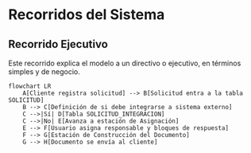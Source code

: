 # Recorridos del Sistema

## Recorrido Ejecutivo
Este recorrido explica el modelo a un directivo o ejecutivo, en términos simples y de negocio.

```mermaid
flowchart LR
    A[Cliente registra solicitud] --> B[Solicitud entra a la tabla SOLICITUD]
    B --> C[Definición de si debe integrarse a sistema externo]
    C -->|Sí| D[Tabla SOLICITUD_INTEGRACION]
    C -->|No| E[Avanza a estación de Asignación]
    E --> F[Usuario asigna responsable y bloques de respuesta]
    F --> G[Estación de Construcción del Documento]
    G --> H[Documento se envía al cliente]